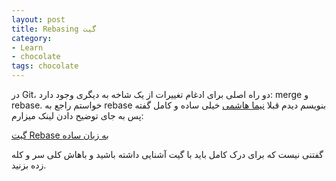 ```yaml
---
layout: post
title: Rebasing گیت
category: 
- Learn
- chocolate
tags: chocolate
---
```


در Git، دو راه اصلی برای ادغام تغییرات از یک شاخه به دیگری وجود دارد: merge و rebase.
خواستم راجع به rebase بنویسم دیدم قبلا [نیما هاشمی](http://pullrequest.ir/authors/nima) خیلی ساده و کامل گفته پس به جای توضیح دادن لینک میزارم:

[گیت Rebase به زبان ساده](http://pullrequest.ir/%DA%AF%DB%8C%D8%AA-rebase-%D8%A8%D9%87-%D8%B2%D8%A8%D8%A7%D9%86-%D8%B3%D8%A7%D8%AF%D9%87/)

گفتنی نیست که برای درک کامل باید با گیت آشنایی داشته باشید و باهاش کلی سر و کله زده بزنید.